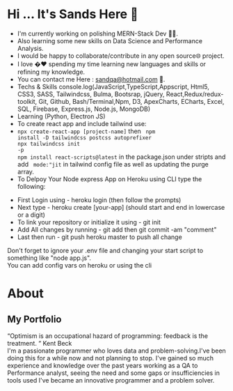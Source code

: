 # Hi ... It's Sands Here 👋

- I'm currently working on polishing MERN-Stack Dev 👨‍💻.
- Also learning some new skills on Data Science and Performance Analysis.
- I would be happy to collaborate/contribute in any open source🌐 project.
- I love �❤️ spending my time learning new languages and skills or refining my knowledge.
- You can contact me Here : sandqa@hotmail.com 📩.
- Techs & Skills console.log(JavaScript,TypeScript,Appscript, Html5, CSS3, SASS, Tailwindcss, Bulma, Bootsrap, jQuery, React,Redux/redux-toolkit, Git, Github, Bash/Terminal,Npm, D3, ApexCharts, ECharts, Excel, SQL, Firebase, Express.js, Node.js, MongoDB)
- Learning (Python, Electron JS)
- To create react app and include tailwind use:
- <code>npx create-react-app [project-name]</code> then <code> npm install -D tailwindcss postcss autoprefixer <br/>npx tailwindcss init -p<br/>npm install react-scripts@latest</code> in the package.json under stripts and add <code> mode:"jit</code> in tailwind config file as well as updating the purge array.
- To Delpoy Your Node express App on Heroku using CLI type the following:
<ul>
  <li>First Login using - heroku login (then follow the prompts)</li>
  <li>Next type - heroku create [your-app] (should start and end in lowercase or a digit)</li>
  <li>To link your repository or initialize it using - git init </li>
  <li>Add All changes by running - git add  then git commit -am "comment"</li>
  <li> Last then run - git push heroku master to push all change</li>
</ul>
<p>Don't forget to ignore your .env file and changing your start script to something like "node app.js". <br/> You can add config vars on heroku or using the cli</p>


# About </h2>

<h2> My Portfolio </h2>

“Optimism is an occupational hazard of programming: feedback is the treatment. “ Kent Beck<br>
I'm a passionate programmer who loves data and problem-solving.I've been doing this for a while now and not planning to stop. I've gained so much experience and knowledge over the past years working as a QA to Performance analyst, seeing the need and some gaps or insufficiencies in tools used I've became an innovative programmer and a problem solver.
